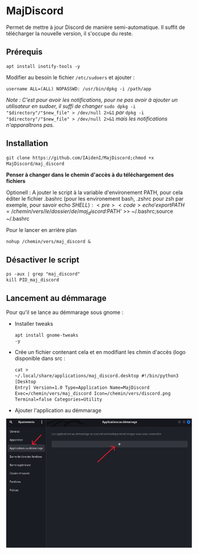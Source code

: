 # MajDiscord
Permet de mettre à jour Discord de manière semi-automatique. Il suffit de télécharger la nouvelle version, il s'occupe du reste.

## Prérequis
<pre><code>apt install inotify-tools -y</code></pre>

Modifier au besoin le fichier `/etc/sudoers` et ajouter :
<pre><code>username ALL=(ALL) NOPASSWD: /usr/bin/dpkg -i /path/app</code></pre>

*Note : C'est pour avoir les notifications, pour ne pas avoir à ajouter un utilisateur en sudoer, il suffi de changer* `sudo dpkg -i "$directory"/"$new_file" > /dev/null 2>&1` *par* `dpkg -i "$directory"/"$new_file" > /dev/null 2>&1` *mais les notifications n'apparaîtrons pas.*

## Installation
<pre><code>git clone https://github.com/IAidenI/MajDiscord;chmod +x MajDiscord/maj_discord</code></pre>

**Penser à changer dans le chemin d'accès à du téléchargement des fichiers**

Optionell :
A jouter le script à la variable d'environement PATH, pour cela éditer le fichier .bashrc (pour les environement bash, .zshrc pour zsh par exemple, pour savoir echo $SHELL) : <pre><code>echo 'export PATH=/chemin/vers/le/dossier/de/maj_discord:$PATH' >> ~/.bashrc;source ~/.bashrc</code></pre>

Pour le lancer en arrière plan
<pre><code>nohup /chemin/vers/maj_discord &</code></pre>

## Désactiver le script
<pre><code>ps -aux | grep "maj_discord"
kill PID_maj_discord</code></pre>

## Lancement au démmarage
Pour qu'il se lance au démmarage sous gnome :

- Installer tweaks <pre><code>apt install gnome-tweaks -y</code></pre>

- Crée un fichier contenant cela et en modifiant les chmin d'accès (logo disponible dans src : <pre><code>cat > ~/.local/share/applications/maj_discord.desktop
#!/bin/python3
[Desktop Entry]
Version=1.0
Type=Application
Name=MajDiscord
Exec=/chemin/vers/maj_discord
Icon=/chemin/vers/discord.png
Terminal=false
Categories=Utility</code></pre>

- Ajouter l'application au démmarage
<p align="center">
  <img src="./src/image/1.png"/>
</p>
